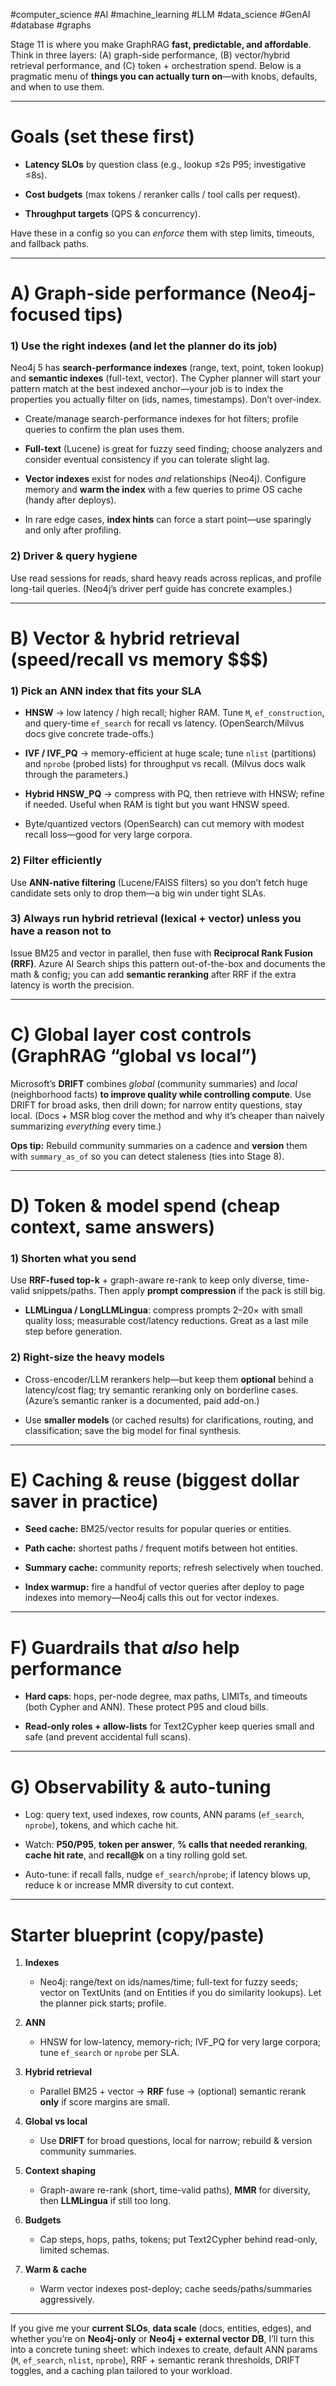 #computer_science #AI #machine_learning #LLM  #data_science #GenAI #database #graphs

Stage 11 is where you make GraphRAG **fast, predictable, and affordable**. Think in three layers: (A) graph-side performance, (B) vector/hybrid retrieval performance, and (C) token + orchestration spend. Below is a pragmatic menu of **things you can actually turn on**—with knobs, defaults, and when to use them.

---

# Goals (set these first)

- **Latency SLOs** by question class (e.g., lookup ≤2s P95; investigative ≤8s).
    
- **Cost budgets** (max tokens / reranker calls / tool calls per request).
    
- **Throughput targets** (QPS & concurrency).
    

Have these in a config so you can _enforce_ them with step limits, timeouts, and fallback paths.

---

# A) Graph-side performance (Neo4j-focused tips)

### 1) Use the right indexes (and let the planner do its job)

Neo4j 5 has **search-performance indexes** (range, text, point, token lookup) and **semantic indexes** (full-text, vector). The Cypher planner will start your pattern match at the best indexed anchor—your job is to index the properties you actually filter on (ids, names, timestamps). Don’t over-index.

- Create/manage search-performance indexes for hot filters; profile queries to confirm the plan uses them.
    
- **Full-text** (Lucene) is great for fuzzy seed finding; choose analyzers and consider eventual consistency if you can tolerate slight lag.
    
- **Vector indexes** exist for nodes _and_ relationships (Neo4j). Configure memory and **warm the index** with a few queries to prime OS cache (handy after deploys).
    
- In rare edge cases, **index hints** can force a start point—use sparingly and only after profiling.
    

### 2) Driver & query hygiene

Use read sessions for reads, shard heavy reads across replicas, and profile long-tail queries. (Neo4j’s driver perf guide has concrete examples.)

---

# B) Vector & hybrid retrieval (speed/recall vs memory $$$)

### 1) Pick an ANN index that fits your SLA

- **HNSW** → low latency / high recall; higher RAM. Tune `M`, `ef_construction`, and query-time `ef_search` for recall vs latency. (OpenSearch/Milvus docs give concrete trade-offs.)
    
- **IVF / IVF_PQ** → memory-efficient at huge scale; tune `nlist` (partitions) and `nprobe` (probed lists) for throughput vs recall. (Milvus docs walk through the parameters.)
    
- **Hybrid HNSW_PQ** → compress with PQ, then retrieve with HNSW; refine if needed. Useful when RAM is tight but you want HNSW speed.
    
- Byte/quantized vectors (OpenSearch) can cut memory with modest recall loss—good for very large corpora.
    

### 2) Filter efficiently

Use **ANN-native filtering** (Lucene/FAISS filters) so you don’t fetch huge candidate sets only to drop them—a big win under tight SLAs.

### 3) Always run **hybrid retrieval** (lexical + vector) unless you have a reason not to

Issue BM25 and vector in parallel, then fuse with **Reciprocal Rank Fusion (RRF)**. Azure AI Search ships this pattern out-of-the-box and documents the math & config; you can add **semantic reranking** after RRF if the extra latency is worth the precision.

---

# C) Global layer cost controls (GraphRAG “global vs local”)

Microsoft’s **DRIFT** combines _global_ (community summaries) and _local_ (neighborhood facts) **to improve quality while controlling compute**. Use DRIFT for broad asks, then drill down; for narrow entity questions, stay local. (Docs + MSR blog cover the method and why it’s cheaper than naively summarizing _everything_ every time.)

**Ops tip:** Rebuild community summaries on a cadence and **version** them with `summary_as_of` so you can detect staleness (ties into Stage 8).

---

# D) Token & model spend (cheap context, same answers)

### 1) Shorten what you send

Use **RRF-fused top-k** + graph-aware re-rank to keep only diverse, time-valid snippets/paths. Then apply **prompt compression** if the pack is still big.

- **LLMLingua / LongLLMLingua**: compress prompts 2–20× with small quality loss; measurable cost/latency reductions. Great as a last mile step before generation.
    

### 2) Right-size the heavy models

- Cross-encoder/LLM rerankers help—but keep them **optional** behind a latency/cost flag; try semantic reranking only on borderline cases. (Azure’s semantic ranker is a documented, paid add-on.)
    
- Use **smaller models** (or cached results) for clarifications, routing, and classification; save the big model for final synthesis.
    

---

# E) Caching & reuse (biggest dollar saver in practice)

- **Seed cache:** BM25/vector results for popular queries or entities.
    
- **Path cache:** shortest paths / frequent motifs between hot entities.
    
- **Summary cache:** community reports; refresh selectively when touched.
    
- **Index warmup:** fire a handful of vector queries after deploy to page indexes into memory—Neo4j calls this out for vector indexes.
    

---

# F) Guardrails that _also_ help performance

- **Hard caps**: hops, per-node degree, max paths, LIMITs, and timeouts (both Cypher and ANN). These protect P95 and cloud bills.
    
- **Read-only roles + allow-lists** for Text2Cypher keep queries small and safe (and prevent accidental full scans).
    

---

# G) Observability & auto-tuning

- Log: query text, used indexes, row counts, ANN params (`ef_search`, `nprobe`), tokens, and which cache hit.
    
- Watch: **P50/P95**, **token per answer**, **% calls that needed reranking**, **cache hit rate**, and **recall@k** on a tiny rolling gold set.
    
- Auto-tune: if recall falls, nudge `ef_search`/`nprobe`; if latency blows up, reduce k or increase MMR diversity to cut context.
    

---

# Starter blueprint (copy/paste)

1. **Indexes**
    
    - Neo4j: range/text on ids/names/time; full-text for fuzzy seeds; vector on TextUnits (and on Entities if you do similarity lookups). Let the planner pick starts; profile.
        
2. **ANN**
    
    - HNSW for low-latency, memory-rich; IVF_PQ for very large corpora; tune `ef_search` or `nprobe` per SLA.
        
3. **Hybrid retrieval**
    
    - Parallel BM25 + vector → **RRF** fuse → (optional) semantic rerank **only** if score margins are small.
        
4. **Global vs local**
    
    - Use **DRIFT** for broad questions, local for narrow; rebuild & version community summaries.
        
5. **Context shaping**
    
    - Graph-aware re-rank (short, time-valid paths), **MMR** for diversity, then **LLMLingua** if still too long.
        
6. **Budgets**
    
    - Cap steps, hops, paths, tokens; put Text2Cypher behind read-only, limited schemas.
        
7. **Warm & cache**
    
    - Warm vector indexes post-deploy; cache seeds/paths/summaries aggressively.
        

---

If you give me your **current SLOs**, **data scale** (docs, entities, edges), and whether you’re on **Neo4j-only** or **Neo4j + external vector DB**, I’ll turn this into a concrete tuning sheet: which indexes to create, default ANN params (`M`, `ef_search`, `nlist`, `nprobe`), RRF + semantic rerank thresholds, DRIFT toggles, and a caching plan tailored to your workload.